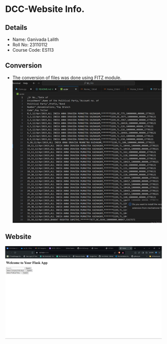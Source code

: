 # DCC-Website Info.

## Details
* Name: Ganivada Lalith
* Roll No: 23110112
* Course Code: ES113

## Conversion
* The conversion of files was done using FITZ module.
![](./Assignment.png "")

## Website
![](./Web.png "") 